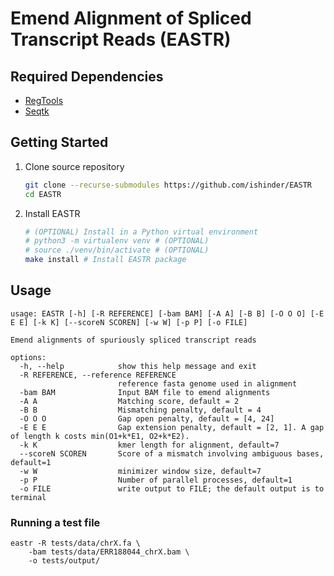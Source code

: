 # Emend Alignment of Spliced Transcript Reads (EASTR)

<!-- TODO: Give a quick sentence or two to explain what this should do/give you. -->
## Required Dependencies

- [RegTools](https://regtools.readthedocs.io/en/latest/)
- [Seqtk](https://github.com/lh3/seqtk)

## Getting Started

1. Clone source repository

	```bash
	git clone --recurse-submodules https://github.com/ishinder/EASTR
	cd EASTR
	```

2. Install EASTR
	```bash
	# (OPTIONAL) Install in a Python virtual environment
	# python3 -m virtualenv venv # (OPTIONAL)
	# source ./venv/bin/activate # (OPTIONAL)
	make install # Install EASTR package
	```

## Usage
```shell
usage: EASTR [-h] [-R REFERENCE] [-bam BAM] [-A A] [-B B] [-O O O] [-E E E] [-k K] [--scoreN SCOREN] [-w W] [-p P] [-o FILE]

Emend alignments of spuriously spliced transcript reads

options:
  -h, --help            show this help message and exit
  -R REFERENCE, --reference REFERENCE
                        reference fasta genome used in alignment
  -bam BAM              Input BAM file to emend alignments
  -A A                  Matching score, default = 2
  -B B                  Mismatching penalty, default = 4
  -O O O                Gap open penalty, default = [4, 24]
  -E E E                Gap extension penalty, default = [2, 1]. A gap of length k costs min(O1+k*E1, O2+k*E2).
  -k K                  kmer length for alignment, default=7
  --scoreN SCOREN       Score of a mismatch involving ambiguous bases, default=1
  -w W                  minimizer window size, default=7
  -p P                  Number of parallel processes, default=1
  -o FILE               write output to FILE; the default output is to terminal
```

### Running a test file


<!-- TODO: Explain what output you are expected to see and brief explanation -->
```shell
eastr -R tests/data/chrX.fa \
    -bam tests/data/ERR188044_chrX.bam \
    -o tests/output/
```
